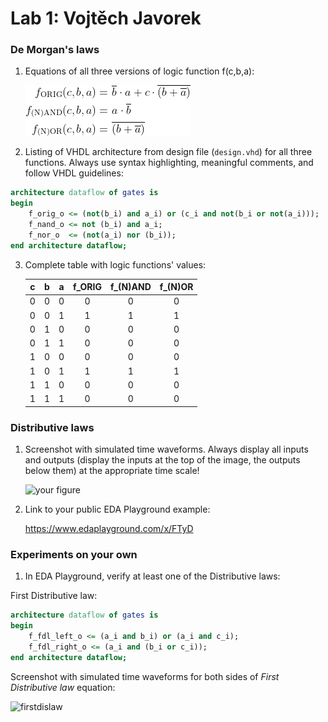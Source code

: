 # Lab 1: Vojtěch Javorek

### De Morgan's laws

1. Equations of all three versions of logic function f(c,b,a):

   ![Logic function](images/equations.png)

2. Listing of VHDL architecture from design file (`design.vhd`) for all three functions. Always use syntax highlighting, meaningful comments, and follow VHDL guidelines:

```vhdl
architecture dataflow of gates is
begin
    f_orig_o <= (not(b_i) and a_i) or (c_i and not(b_i or not(a_i)));
    f_nand_o <= not (b_i) and a_i; 
    f_nor_o  <= (not(a_i) nor (b_i));  
end architecture dataflow;
```

3. Complete table with logic functions' values:

   | **c** | **b** |**a** | **f_ORIG** | **f_(N)AND** | **f_(N)OR** |
   | :-: | :-: | :-: | :-: | :-: | :-: |
   | 0 | 0 | 0 | 0 | 0 | 0 |
   | 0 | 0 | 1 | 1 | 1 | 1 |
   | 0 | 1 | 0 | 0 | 0 | 0 |
   | 0 | 1 | 1 | 0 | 0 | 0 |
   | 1 | 0 | 0 | 0 | 0 | 0 |
   | 1 | 0 | 1 | 1 | 1 | 1 |
   | 1 | 1 | 0 | 0 | 0 | 0 |
   | 1 | 1 | 1 | 0 | 0 | 0 |

### Distributive laws

1. Screenshot with simulated time waveforms. Always display all inputs and outputs (display the inputs at the top of the image, the outputs below them) at the appropriate time scale!

   ![your figure]((images/edaequations.png))

2. Link to your public EDA Playground example:

   https://www.edaplayground.com/x/FTyD

### Experiments on your own

1. In EDA Playground, verify at least one of the Distributive laws:

First Distributive law:

```vhdl
architecture dataflow of gates is
begin
    f_fdl_left_o <= (a_i and b_i) or (a_i and c_i);
    f_fdl_right_o <= (a_i and (b_i or c_i));  
end architecture dataflow;
```
Screenshot with simulated time waveforms for both sides of *First Distributive law* equation:

![firstdislaw]((images/edafirstdislaw.png))